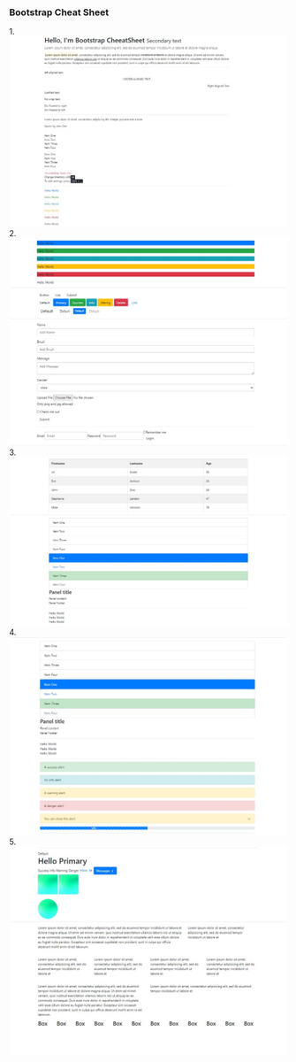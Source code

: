 ### Bootstrap Cheat Sheet
1.![alt 1](https://github.com/natagl/Bootstrap_Cheat_Sheet/blob/master/img/1.jpg)
2.
![alt 2](https://github.com/natagl/Bootstrap_Cheat_Sheet/blob/master/img/2.jpg)
3.
![alt 3](https://github.com/natagl/Bootstrap_Cheat_Sheet/blob/master/img/3.jpg)
4.
![alt 4](https://github.com/natagl/Bootstrap_Cheat_Sheet/blob/master/img/4.jpg)
5.
![alt 5](https://github.com/natagl/Bootstrap_Cheat_Sheet/blob/master/img/5.jpg)
